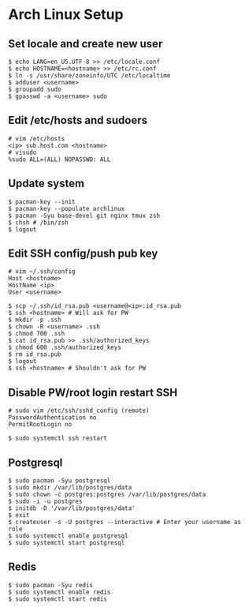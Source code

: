 # Arch Linux Setup

## Set locale and create new user

```
$ echo LANG=en_US.UTF-8 >> /etc/locale.conf
$ echo HOSTNAME=<hostname> >> /etc/rc.conf
$ ln -s /usr/share/zoneinfo/UTC /etc/localtime
$ adduser <username>
$ groupadd sudo
$ gpasswd -a <username> sudo
```

## Edit /etc/hosts and sudoers

```
# vim /etc/hosts
<ip> sub.host.com <hostname>
# visudo
%sudo ALL=(ALL) NOPASSWD: ALL
```

## Update system

```
$ pacman-key --init
$ pacman-key --populate archlinux
$ pacman -Syu base-devel git nginx tmux zsh
$ chsh # /bin/zsh
$ logout
```

## Edit SSH config/push pub key

```
# vim ~/.ssh/config
Host <hostname>
HostName <ip>
User <username>
```

```
$ scp ~/.ssh/id_rsa.pub <username@<ip>:id_rsa.pub
$ ssh <hostname> # Will ask for PW
$ mkdir -p .ssh
$ chown -R <username> .ssh
$ chmod 700 .ssh
$ cat id_rsa.pub >> .ssh/authorized_keys
$ chmod 600 .ssh/authorized_keys
$ rm id_rsa.pub
$ logout
$ ssh <hostname> # Shouldn't ask for PW
```

## Disable PW/root login restart SSH

```
# sudo vim /etc/ssh/sshd_config (remote)
PasswordAuthentication no
PermitRootLogin no
```

```
$ sudo systemctl ssh restart
```

## Postgresql

```
$ sudo pacman -Syu postgresql
$ sudo mkdir /var/lib/postgres/data
$ sudo chown -c postgres:postgres /var/lib/postgres/data
$ sudo -i -u postgres
$ initdb -D '/var/lib/postgres/data'
$ exit
$ createuser -s -U postgres --interactive # Enter your username as role
$ sudo systemctl enable postgresql
$ sudo systemctl start postgresql
```

## Redis

```
$ sudo pacman -Syu redis
$ sudo systemctl enable redis
$ sudo systemctl start redis
```

